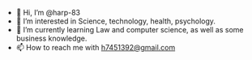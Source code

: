 - 👋 Hi, I’m @harp-83
- 👀 I’m interested in Science, technology, health, psychology.
- 🌱 I’m currently learning Law and computer science, as well as some business knowledge.
- 📫 How to reach me with h7451392@gmail.com


<!---
harp-83/harp-83 is a ✨ special ✨ repository because its `README.md` (this file) appears on your GitHub profile.
You can click the Preview link to take a look at your changes.
--->
